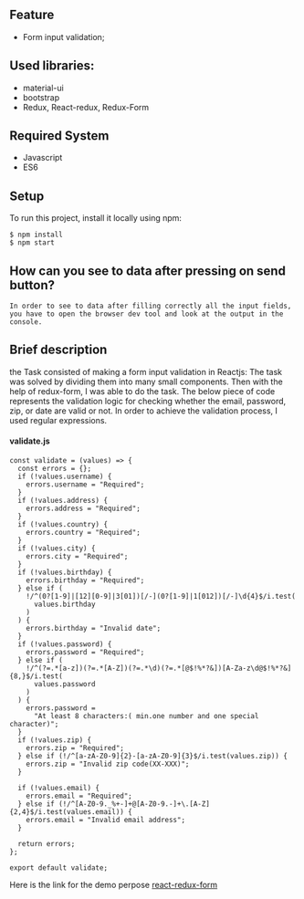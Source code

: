 

## Feature
* Form input validation;
## Used libraries: 
* material-ui
* bootstrap
* Redux, React-redux, Redux-Form
## Required System
* Javascript
* ES6


## Setup
To run this project, install it locally using npm:

```
$ npm install
$ npm start

```
## How can you see to data after pressing on send button?
```
In order to see to data after filling correctly all the input fields, you have to open the browser dev tool and look at the output in the console.
```
## Brief description
the Task consisted of making a form input validation in Reactjs: 
The task was solved by dividing them into many small components. Then with the help of redux-form,
I was able to do the task.
The below piece of code represents the validation logic for checking whether the email, password, zip, or date are valid or not.
In order to achieve the validation process, I used regular expressions.
#### validate.js
```
const validate = (values) => {
  const errors = {};
  if (!values.username) {
    errors.username = "Required";
  }
  if (!values.address) {
    errors.address = "Required";
  }
  if (!values.country) {
    errors.country = "Required";
  }
  if (!values.city) {
    errors.city = "Required";
  }
  if (!values.birthday) {
    errors.birthday = "Required";
  } else if (
    !/^(0?[1-9]|[12][0-9]|3[01])[/-](0?[1-9]|1[012])[/-]\d{4}$/i.test(
      values.birthday
    )
  ) {
    errors.birthday = "Invalid date";
  }
  if (!values.password) {
    errors.password = "Required";
  } else if (
    !/^(?=.*[a-z])(?=.*[A-Z])(?=.*\d)(?=.*[@$!%*?&])[A-Za-z\d@$!%*?&]{8,}$/i.test(
      values.password
    )
  ) {
    errors.password =
      "At least 8 characters:( min.one number and one special character)";
  }
  if (!values.zip) {
    errors.zip = "Required";
  } else if (!/^[a-zA-Z0-9]{2}-[a-zA-Z0-9]{3}$/i.test(values.zip)) {
    errors.zip = "Invalid zip code(XX-XXX)";
  }

  if (!values.email) {
    errors.email = "Required";
  } else if (!/^[A-Z0-9._%+-]+@[A-Z0-9.-]+\.[A-Z]{2,4}$/i.test(values.email)) {
    errors.email = "Invalid email address";
  }

  return errors;
};

export default validate;
```
Here is the link for the demo perpose [react-redux-form](https://form-validator-react-redux.netlify.app/)
